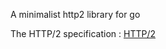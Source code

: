 A minimalist http2 library for go

The HTTP/2 specification : [HTTP/2](https://httpwg.org/specs/rfc7540.html) 